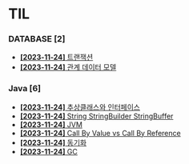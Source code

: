 # TIL
 
### DATABASE [2]
- [**[2023-11-24]**  트랜잭션](https://github.com/A-lass/TIL/blob/main/DATABASE/트랜잭션.md)
- [**[2023-11-24]**  관계 데이터 모델](https://github.com/A-lass/TIL/blob/main/DATABASE/관계_데이터_모델.md)
### Java [6]
- [**[2023-11-24]**  추상클래스와 인터페이스](https://github.com/A-lass/TIL/blob/main/Java/추상클래스와_인터페이스.md)
- [**[2023-11-24]**  String StringBuilder StringBuffer](https://github.com/A-lass/TIL/blob/main/Java/String_StringBuilder_StringBuffer.md)
- [**[2023-11-24]**  JVM](https://github.com/A-lass/TIL/blob/main/Java/JVM.md)
- [**[2023-11-24]**  Call By Value vs Call By Reference](https://github.com/A-lass/TIL/blob/main/Java/Call_By_Value_vs_Call_By_Reference.md)
- [**[2023-11-24]**  동기화](https://github.com/A-lass/TIL/blob/main/Java/동기화.md)
- [**[2023-11-24]**  GC](https://github.com/A-lass/TIL/blob/main/Java/GC.md)
